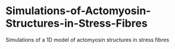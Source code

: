 # Simulations-of-Actomyosin-Structures-in-Stress-Fibres
Simulations of a 1D model of actomyosin structures in stress fibres 
